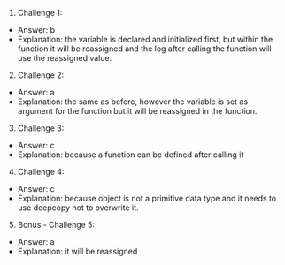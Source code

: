 1. Challenge 1:
  - Answer: b
  - Explanation: the variable is declared and initialized first, but within the function it will be reassigned and the log after calling the function will use the reassigned value.


2. Challenge 2:
  - Answer: a
  - Explanation: the same as before, however the variable is set as argument for the function but it will be reassigned in the function.


3. Challenge 3: 
  - Answer: c
  - Explanation: because a function can be defined after calling it


4. Challenge 4:
  - Answer: c
  - Explanation: because object is not a primitive data type and it needs to use deepcopy not to overwrite it.


5. Bonus - Challenge 5:
  - Answer: a
  - Explanation: it will be reassigned

